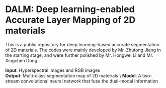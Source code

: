 # DALM: Deep learning-enabled Accurate Layer Mapping of 2D materials
This is a public repository for deep learning-based accurate segmentation of 2D materials. The codes were mainly developed by Mr. Zhutong Jiang in the starting stage, and were further polished by Mr. Hongwei Li and Mr. Xingchen Dong. 

<b>Input</b>: Hyperspectral images and RGB images \
<b>Output</b>: Multi-class segmentation map of 2D materials \ 
<b>Model</b>: A two-stream convolutional neural network that fuse the dual-modal information 

